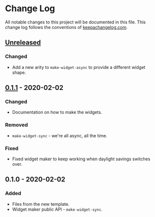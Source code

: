 # Change Log
All notable changes to this project will be documented in this file. This change log follows the conventions of [keepachangelog.com](http://keepachangelog.com/).

## [Unreleased]
### Changed
- Add a new arity to `make-widget-async` to provide a different widget shape.

## [0.1.1] - 2020-02-02
### Changed
- Documentation on how to make the widgets.

### Removed
- `make-widget-sync` - we're all async, all the time.

### Fixed
- Fixed widget maker to keep working when daylight savings switches over.

## 0.1.0 - 2020-02-02
### Added
- Files from the new template.
- Widget maker public API - `make-widget-sync`.

[Unreleased]: https://github.com/your-name/clojure-hello-world/compare/0.1.1...HEAD
[0.1.1]: https://github.com/your-name/clojure-hello-world/compare/0.1.0...0.1.1

